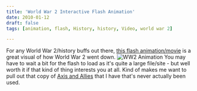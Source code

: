 ```yaml
---
title: 'World War 2 Interactive Flash Animation'
date: 2010-01-12
draft: false
tags: [animation, flash, History, history, Video, world war 2]

---
```


For any World War 2/history buffs out there, [this flash animation/movie](http://english.pobediteli.ru/flash.html?DR=0) is a great visual of how World War 2 went down. ![](https://chrisenns.com/wp-content/uploads/2010/01/Screen-shot-2010-01-12-at-9.47.19-PM-300x195.png "WW2 Animation") You may have to wait a bit for the flash to load as it's quite a large file/site - but well worth it if that kind of thing interests you at all. Kind of makes me want to pull out that copy of [Axis and Allies](http://en.wikipedia.org/wiki/Axis_&_Allies) that I have that's never actually been used.
